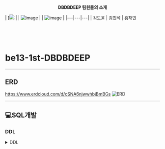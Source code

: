 

















 <div style="text-align: center;">
<strong> DBDBDEEP 팀원들의 소개 </strong>

</div>

| [![](https://github.com/user-attachments/assets/18266f06-ae04-40a8-9256-37165476ce2c) |
| ![image](https://github.com/user-attachments/assets/174a9540-507f-49bf-8fa0-bd72db7b3221) |
| ![image](https://github.com/user-attachments/assets/c88b01ae-a029-402b-8238-cc071067cd9b) |
|---|---|---|
| 김도윤 | 김민석 | 홍재민

<br>
<br>
<br>




# be13-1st-DBDBDEEP
---
## ERD
<https://www.erdcloud.com/d/cSNA6njwwhbjBmBGs>
![ERD](https://github.com/beyond-sw-camp/be13-1st-DBDBDEEP/blob/main/ERD.png)




---
## 💻SQL개발
### DDL
<details>
  <summary>DDL</summary>
  <div markdown="1">
    <ul>
      <li>1</li>
      <li>2</li>
    </ul>
  </div>
</details>

